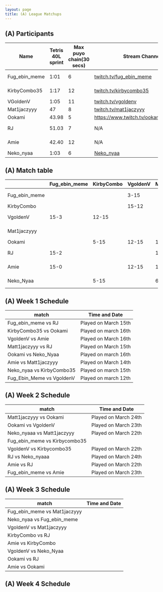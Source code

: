 ```yaml
---
layout: page
title: (A) League Matchups
---
```



## (A) Participants  ##

<table>
  <thead>
    <tr>
      <th>Name</th>
	    <th>Tetris 40L sprint</th> 
	    <th>Max puyo chain(30 secs)</th>
	    <th>Stream Channel</th>
	    <th>Rating</th>
	    <th>score</th>
	</tr>
  </thead>	
<tbody>
    <tr>
      <td>Fug_ebin_meme</td>
      <td>1:01</td>
      <td>6</td>
       <td><a href="https://www.twitch.tv/fug_ebin_meme">twitch.tv/fug_ebin_meme</a></td>
      <td>~15,000</td>
     <td>10-15</td>
    </tr>
       <tr>
      <td>KirbyCombo35</td>
      <td>1:17</td>
      <td>12</td>
      <td><a href="https://twitch.tv/kirbycombo35">twitch.tv/kirbycombo35</a></td>
      <td>15,270</td>
      <td>11-15</td>
    </tr>
	   <tr>
      <td>VGoldenV</td>
      <td>1:05</td>
      <td>11</td>
      <td><a href="https://twitch.tv/vgoldenv">twitch.tv/vgoldenv</a></td>
      <td>15,500</td>
      <td>8-9</td>
    </tr>
	   <tr>
      <td>Mat1jaczyyy</td>
      <td>47</td>
      <td>8</td>
		   <td><a href="https://www.twitch.tv/mat1jaczyyy">twitch.tv/mat1jaczyyy</a></td>
      <td>16,000</td>
      <td>15-7</td>
    </tr>
	  <tr>
      <td>Ookami</td>
      <td>43.98</td>
      <td>5</td>
      <td><a href="https://www.twitch.tv/ookamisuketoudara">https://www.twitch.tv/ookamisuketoudara</a></td>
		   <td>26,700</td>
      <td>9-15</td>
    </tr>
	   <tr>
      <td>RJ</td>
      <td>51.03</td>
      <td>7</td>
		   <td>N/A</td>
      <td>19,823</td>
      <td>15-14</td>
    </tr>
	   <tr>
      <td>Amie</td>
      <td>42.40</td>
      <td>12</td>
		   <td>N/A</td>
      <td>16,236</td>
      <td>13-15</td>
    </tr>
	   <tr>
      <td>Neko_nyaa</td>
      <td>1:03</td>
		   <td>6</td>
      <td><a href="https://www.youtube.com/channel/UCDEoz0vM7yIOF15jDy16_fQ">Neko_nyaa</a></td>
      <td>16,409</td>
      <td> - </td>
    </tr>
    
  </tbody>
</table>

## (A) Match table

<table>
  <thead>
    <tr>
      <th></th>
      <th>Fug_ebin_meme </th>
      <th>KirbyCombo</th>
      <th>VgoldenV</th>
      <th>Mat1jaczyyy</th>
      <th>Ookami</th>
      <th>RJ</th>
      <th>Amie</th>
      <th>Neko_Nyaa</th>
      <th>W/L</th>
      <th>Scores</th>
    </tr>
  </thead>
  <tbody>
    <tr>
      <td>Fug_ebin_meme </td>
      <td></td> <!---->
      <td></td> <!---->
      <td>3-15</td> <!---->
      <td></td> <!---->
      <td></td> <!---->
      <td>2-15</td> <!---->
      <td>0-15</td> <!---->
      <td></td> <!---->
      <td>0-3</td> <!---->
      <td>-40</td> <!---->
    </tr>
	  <tr>
      <td>KirbyCombo</td>
      <td> </td> <!---->
      <td></td> <!---->
      <td>15-12</td> <!---->
      <td></td> <!---->
      <td>15-5</td> <!---->
      <td></td> <!---->
      <td></td> <!---->
      <td>15-5</td> <!---->
      <td>3-0</td> <!---->
      <td>+23</td> <!---->
    </tr>
	  <tr>
      <td>VgoldenV</td>
      <td>15-3</td> <!---->
      <td>12-15</td> <!---->
      <td></td> <!---->
      <td></td> <!---->
      <td>15-12</td> <!---->
      <td></td> <!---->
      <td>15-12</td> <!---->
      <td></td> <!---->
      <td>3-1</td> <!---->
      <td>+15</td> <!---->
    </tr>
	   <tr>
      <td>Mat1jaczyyy</td>
      <td></td> <!---->
      <td></td> <!---->
      <td></td> <!---->
      <td></td> <!---->
      <td>15-10</td> <!---->
      <td>15-12</td> <!---->
      <td>1-15</td> <!---->
      <td>15-6</td> <!---->
      <td>3-1</td> <!---->
      <td>+3</td> <!---->
    </tr>

 <tr>
      <td>Ookami</td>
      <td> </td> <!---->
      <td>5-15</td> <!---->
      <td>12-15</td> <!---->
      <td>10-15</td> <!---->
      <td></td> <!---->
      <td></td> <!---->
      <td></td> <!---->
      <td>15-12</td> <!---->
      <td>1-3</td> <!---->
      <td>-15</td> <!---->
    </tr>
	  <tr>
      <td>RJ</td>
      <td>15-2</td> <!---->
      <td></td> <!---->
      <td></td> <!---->
      <td>12-15</td> <!---->
      <td></td> <!---->
      <td></td> <!---->
      <td>15-14</td> <!---->
      <td>15-5</td> <!---->
      <td>3-1</td> <!---->
      <td>+21</td> <!---->
    </tr>
	  <tr>
      <td>Amie</td>
      <td>15-0</td> <!---->
      <td></td> <!---->
      <td>12-15</td> <!---->
      <td>15-1</td> <!---->
      <td></td> <!---->
      <td>14-15</td> <!---->
      <td></td> <!---->
      <td></td> <!---->
      <td>2-2</td> <!---->
      <td>+25</td> <!---->
    </tr>
      <tr>
      <td>Neko_Nyaa</td>
      <td> </td> <!---->
      <td>5-15</td> <!---->
      <td></td> <!---->
      <td>6-15</td> <!---->
      <td>12-15</td> <!---->
      <td>5-15</td> <!---->
      <td></td> <!---->
      <td></td> <!---->
      <td>0-4</td> <!---->
      <td>-32</td> <!---->
    </tr>
	</tbody>
</table>
	
## (A) Week 1 Schedule ##

<table>
  <thead>
    <tr>
      <th>match</th>
	    <th>Time and Date</th> 
	</tr>
  </thead>
	
<tbody>
    <tr>
      <td>Fug_ebin_meme	 vs RJ</td>
      <td>Played on March 15th</td>
    </tr>
       <tr>
      <td>KirbyCombo35 vs Ookami</td>
      <td>Played on march 16th</td>
    </tr>
	 <tr>
      <td>VgoldenV vs Amie</td>
      <td>Played on March 16th</td>
    </tr>
	 <tr>
      <td>Matt1jaczyyy vs RJ</td>
      <td>Played on March 15th</td>
    </tr>
	 <tr>
      <td>Ookami vs Neko_Nyaa</td>
      <td>Played on march 16th</td>
    </tr>
	 <tr>
      <td>Amie vs Matt1jaczyyy</td>
      <td>Played on March 14th</td>
    </tr>
	 <tr>
      <td>Neko_nyaa vs KirbyCombo35</td>
      <td>Played on march 15th</td>
    </tr>
		 <tr>
      <td>Fug_Ebin_Meme vs VgoldenV</td>
      <td>Played on march 12th</td>
    </tr>
  </tbody>
</table>

## (A) Week 2 Schedule ##

<table>
  <thead>
    <tr>
      <th>match</th>
	    <th>Time and Date</th> 
	</tr>
  </thead>
	
<tbody>
    <tr>
      <td>Matt1jaczyyy vs Ookami</td>
      <td>Played on March 24th</td>
    </tr>
	<tr>
      <td>Ookami vs VgoldenV</td>
      <td>Played on March 23th</td>
    </tr>
	<tr>
      <td>Neko_nyaaa vs Matt1jaczyyy</td>
      <td>Played on March 22th</td>
    </tr>
	<tr>
      <td>Fug_ebin_meme vs Kirbycombo35</td>
      <td></td>
    </tr>
	<tr>
      <td>VgoldenV vs Kirbycombo35</td>
      <td>Played on March 22th</td>
    </tr>
	<tr>
      <td>RJ vs Neko_nyaaa</td>
      <td>Played on March 24th</td>
    </tr>
	<tr>
      <td>Amie vs RJ</td>
      <td>Played on March 22th</td>
    </tr>
	<tr>
      <td>Fug_ebin_meme vs Amie</td>
      <td>Played on March 23th</td>
    </tr>
  </tbody>
</table>


## (A) Week 3 Schedule ##

<table>
  <thead>
    <tr>
      <th>match</th>
	    <th>Time and Date</th> 
	</tr>
  </thead>
	
<tbody>
    <tr>
      <td>Fug_ebin_meme vs Mat1jaczyyy</td>
      <td></td>
    </tr>
    <tr>
      <td>Neko_nyaa vs Fug_ebin_meme</td>
      <td></td>
    </tr>
    <tr>
      <td>VgoldenV vs Mat1jaczyyy</td>
      <td></td>
    </tr>
    <tr>
      <td>KirbyCombo vs RJ</td>
      <td></td>
    </tr>
    <tr>
      <td>Amie vs KirbyCombo</td>
      <td></td>
    </tr>
    <tr>
      <td>VgoldenV vs Neko_Nyaa</td>
      <td></td>
    </tr>
    <tr>
      <td>Ookami vs RJ</td>
      <td></td>
    </tr>
    <tr>
      <td>Amie vs Ookami</td>
      <td></td>
    </tr>
  </tbody>
</table>

## (A) Week 4 Schedule ##


